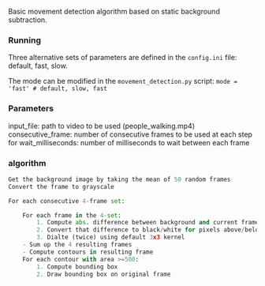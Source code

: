 Basic movement detection algorithm based on static background subtraction.


### Running

Three alternative sets of parameters are defined in the `config.ini` file: default, fast, slow. 

The mode can be modified in the `movement_detection.py` script: `mode = 'fast' # default, slow, fast`
### Parameters

input_file: path to video to be used (people_walking.mp4)
consecutive_frame: number of consecutive frames to be used at each step for 
wait_milliseconds: number of milliseconds to wait between each frame

### algorithm

```python
Get the background image by taking the mean of 50 random frames
Convert the frame to grayscale

For each consecutive 4-frame set:

    For each frame in the 4-set:
        1. Compute abs. difference between background and current frame
        2. Convert that difference to black/white for pixels above/below 50 threshold
        3. Dialte (twice) using default 3x3 kernel
    - Sum up the 4 resulting frames
    - Compute contours in resulting frame
    For each contour with area >=500:
        1. Compute bounding box
        2. Draw bounding box on original frame
```